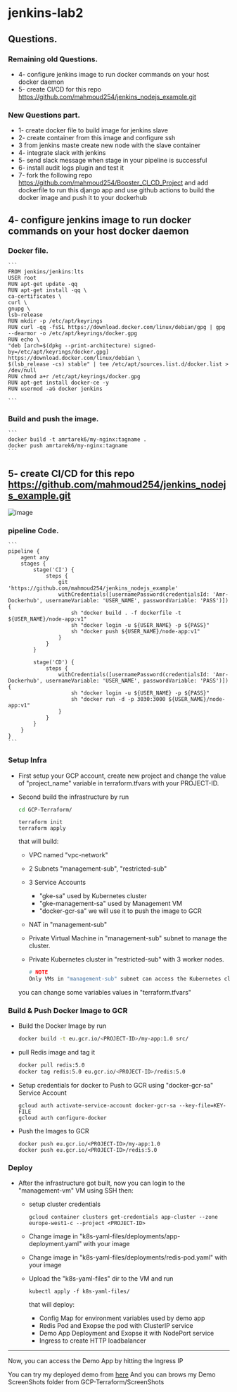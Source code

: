 # jenkins-lab2
## Questions.

### Remaining old Questions.
* 4- configure jenkins image to run docker commands on your host docker daemon
* 5- create CI/CD for this repo https://github.com/mahmoud254/jenkins_nodejs_example.git

### New Questions part.
* 1- create docker file to build image for jenkins slave
* 2- create container from this image and configure ssh 
* 3 from jenkins maste create new node with the slave container
* 4- integrate slack with jenkins
* 5- send slack message when stage in your pipeline is successful
* 6- install audit logs plugin and test it
* 7- fork the following repo https://github.com/mahmoud254/Booster_CI_CD_Project and add dockerfile to run this django app and  use github actions to build the docker image and push it to your dockerhub


## 4- configure jenkins image to run docker commands on your host docker daemon
### Docker file.
    ```
    FROM jenkins/jenkins:lts
    USER root
    RUN apt-get update -qq
    RUN apt-get install -qq \
    ca-certificates \
    curl \
    gnupg \
    lsb-release
    RUN mkdir -p /etc/apt/keyrings
    RUN curl -qq -fsSL https://download.docker.com/linux/debian/gpg | gpg --dearmor -o /etc/apt/keyrings/docker.gpg
    RUN echo \
    "deb [arch=$(dpkg --print-architecture) signed-by=/etc/apt/keyrings/docker.gpg] https://download.docker.com/linux/debian \
    $(lsb_release -cs) stable" | tee /etc/apt/sources.list.d/docker.list > /dev/null
    RUN chmod a+r /etc/apt/keyrings/docker.gpg
    RUN apt-get install docker-ce -y
    RUN usermod -aG docker jenkins

    ```
### Build and push the image.

    ```
    docker build -t amrtarek6/my-nginx:tagname .
    docker push amrtarek6/my-nginx:tagname
    ```

## 5- create CI/CD for this repo https://github.com/mahmoud254/jenkins_nodejs_example.git
![image](https://user-images.githubusercontent.com/47079437/215291089-acc413ff-5b53-4b94-9a68-ec20e39d24ca.png)
### pipeline Code.

    ```
    pipeline {
        agent any
        stages {
            stage('CI') {
                steps {
                    git 'https://github.com/mahmoud254/jenkins_nodejs_example'
                    withCredentials([usernamePassword(credentialsId: 'Amr-Dockerhub', usernameVariable: 'USER_NAME', passwordVariable: 'PASS')]) {
                        sh "docker build . -f dockerfile -t ${USER_NAME}/node-app:v1"
                        sh "docker login -u ${USER_NAME} -p ${PASS}"
                        sh "docker push ${USER_NAME}/node-app:v1"
                    }
                }
            }

            stage('CD') {
                steps {
                    withCredentials([usernamePassword(credentialsId: 'Amr-Dockerhub', usernameVariable: 'USER_NAME', passwordVariable: 'PASS')]) {
                        sh "docker login -u ${USER_NAME} -p ${PASS}"
                        sh "docker run -d -p 3030:3000 ${USER_NAME}/node-app:v1"
                    }
                }
            }
        }
    }
    ```
### Setup Infra
* First setup your GCP account, create new project and change the value of "project_name" variable in terraform.tfvars with your PROJECT-ID.

* Second build the infrastructure by run

    ```bash
    cd GCP-Terraform/
    ```

    ``` 
    terraform init
    terraform apply
    ```
    that will build:
    
    * VPC named "vpc-network"
    * 2 Subnets "management-sub", "restricted-sub"
    * 3 Service Accounts
        * "gke-sa" used by Kubernetes cluster
        * "gke-management-sa" used by Management VM 
        * "docker-gcr-sa" we will use it to push the image to GCR

    * NAT in "management-sub"
    * Private Virtual Machine in "management-sub" subnet to manage the cluster.
    * Private Kubernetes cluster in "restricted-sub" with 3 worker nodes.

        ```bash
        # NOTE
        Only VMs in "management-sub" subnet can access the Kubernetes cluster.
        ```
    you can change some variables values in "terraform.tfvars"
    
### Build & Push Docker Image to GCR
* Build the Docker Image by run

    ```bash
    docker build -t eu.gcr.io/<PROJECT-ID>/my-app:1.0 src/
    ```
* pull Redis image and tag it
    ```bash
    docker pull redis:5.0
    docker tag redis:5.0 eu.gcr.io/<PROJECT-ID>/redis:5.0
    ```
* Setup credentials for docker to Push to GCR using "docker-gcr-sa" Service Account

    ```
    gcloud auth activate-service-account docker-gcr-sa --key-file=KEY-FILE
    gcloud auth configure-docker
    ```
* Push the Images to GCR

    ```
    docker push eu.gcr.io/<PROJECT-ID>/my-app:1.0
    docker push eu.gcr.io/<PROJECT-ID>/redis:5.0
    ```

### Deploy
* After the infrastructure got built, now you can login to the "management-vm" VM using SSH then:
    
    * setup cluster credentials
        ```
        gcloud container clusters get-credentials app-cluster --zone europe-west1-c --project <PROJECT-ID>
        ```
    * Change image in "k8s-yaml-files/deployments/app-deployment.yaml" with your image

    * Change image in "k8s-yaml-files/deployments/redis-pod.yaml" with your image

    * Upload the "k8s-yaml-files" dir to the VM and run
    
        ```
        kubectl apply -f k8s-yaml-files/
        ```

        that will deploy:
        
        * Config Map for environment variables used by demo app
        * Redis Pod and Exopse the pod with ClusterIP service
        * Demo App Deployment and Exopse it with NodePort service
        * Ingress to create HTTP loadbalancer

---
Now, you can access the Demo App by hitting the Ingress IP 

You can try my deployed demo from [here](http://34.160.145.6/)
And you can brows my Demo ScreenShots folder from GCP-Terraform/ScreenShots